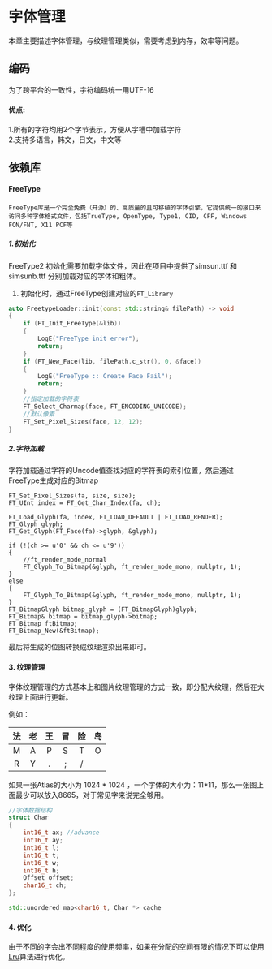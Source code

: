 # 字体管理

本章主要描述字体管理，与纹理管理类似，需要考虑到内存，效率等问题。

## 编码
为了跨平台的一致性，字符编码统一用UTF-16
#### 优点:
1.所有的字符均用2个字节表示，方便从字槽中加载字符
<br>2.支持多语言，韩文，日文，中文等

## 依赖库
#### FreeType
```
FreeType库是一个完全免费（开源）的、高质量的且可移植的字体引擎，它提供统一的接口来访问多种字体格式文件，包括TrueType, OpenType, Type1, CID, CFF, Windows FON/FNT, X11 PCF等
```

##### 1.初始化
FreeType2 初始化需要加载字体文件，因此在项目中提供了simsun.ttf 和simsunb.ttf 分别加载对应的字体和粗体。


1. 初始化时，通过FreeType创建对应的`FT_Library`

``` cpp
auto FreetypeLoader::init(const std::string& filePath) -> void
{
	if (FT_Init_FreeType(&lib))
	{
		LogE("FreeType init error");
		return;
	}
	if (FT_New_Face(lib, filePath.c_str(), 0, &face))
	{
		LogE("FreeType :: Create Face Fail");
		return;
	}
    //指定加载的字符表
	FT_Select_Charmap(face, FT_ENCODING_UNICODE);
    //默认像素
	FT_Set_Pixel_Sizes(face, 12, 12);
}
```
##### 2.字符加载

字符加载通过字符的Uncode值查找对应的字符表的索引位置，然后通过FreeType生成对应的Bitmap

```
FT_Set_Pixel_Sizes(fa, size, size);
FT_UInt index = FT_Get_Char_Index(fa, ch);

FT_Load_Glyph(fa, index, FT_LOAD_DEFAULT | FT_LOAD_RENDER);
FT_Glyph glyph;
FT_Get_Glyph(FT_Face(fa)->glyph, &glyph);

if (!(ch >= u'0' && ch <= u'9'))
{
    //ft_render_mode_normal
    FT_Glyph_To_Bitmap(&glyph, ft_render_mode_mono, nullptr, 1);
}
else
{
    FT_Glyph_To_Bitmap(&glyph, ft_render_mode_mono, nullptr, 1);
}
FT_BitmapGlyph bitmap_glyph = (FT_BitmapGlyph)glyph;
FT_Bitmap& bitmap = bitmap_glyph->bitmap;
FT_Bitmap ftBitmap;
FT_Bitmap_New(&ftBitmap);

```
最后将生成的位图转换成纹理渲染出来即可。

#### 3. 纹理管理

字体纹理管理的方式基本上和图片纹理管理的方式一致，即分配大纹理，然后在大纹理上面进行更新。

例如：

法 | 老 | 王 | 冒 | 险 | 岛
:-: | :-: | :-: | :-: | :-: | :-:
M | A | P | S | T| O |  
R | Y| . | ; | / |

如果一张Atlas的大小为 1024 * 1024 ，一个字体的大小为：11*11，那么一张图上面最少可以放入8665，对于常见字来说完全够用。

``` cpp
//字体数据结构
struct Char
{
    int16_t ax; //advance
	int16_t ay;
	int16_t l;
	int16_t t;
	int16_t w;
	int16_t h;
	Offset offset;
	char16_t ch;
};

std::unordered_map<char16_t, Char *> cache
```

#### 4. 优化
由于不同的字会出不同程度的使用频率，如果在分配的空间有限的情况下可以使用[Lru](../cache/LruCache.md)算法进行优化。
